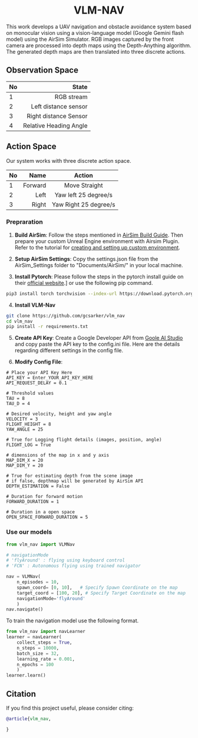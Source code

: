 <div align="center">
<h1>VLM-NAV</h1>
</div>

<p> This work develops a UAV navigation and obstacle avoidance system based on monocular vision using a vision-language model (Google Gemini flash model) using the AirSim Simulator. RGB images captured by the front camera are processed into depth maps using the Depth-Anything algorithm. The generated depth maps are then translated into three discrete actions. </p>

## Observation Space
| No | State |
|:-|-:|
| 1 | RGB stream|
| 2 | Left distance sensor  |
| 3 | Right distance Sensor |
| 4 | Relative Heading Angle |


## Action Space
Our system works with three discrete action space.

| No | Name | Action |
|:-|-:|:-:|
| 1 | Forward | Move Straight |
| 2 | Left | Yaw left 25 degree/s |
| 3 | Right | Yaw Right 25 degree/s |

### Prepraration

1. **Build AirSim**: Follow the steps mentioned in <u>[AirSim Build Guide](https://microsoft.github.io/AirSim/build_windows/)</u>. Then prepare your custom Unreal Engine environment with Airsim Plugin. Refer to the tutorial for <u>[creating and setting up custom environment](https://microsoft.github.io/AirSim/unreal_custenv/)</u>.

2. **Setup AirSim Settings**: Copy the settings.json file from the AirSim_Settings folder to "Documents/AirSim/" in your local machine.

3. **Install Pytorch**: Please follow the steps in the pytorch install guide on their <u>[official website](https://pytorch.org/get-started/locally/)</u>.] or use the following pip command. 

```bash
pip3 install torch torchvision --index-url https://download.pytorch.org/whl/cu118
```

4. **Install VLM-Nav**
```bash
git clone https://github.com/gcsarker/vlm_nav
cd vlm_nav
pip install -r requirements.txt
```

5. **Create API Key**: Create a  Google Developer API from <u>[Goole AI Studio](https://aistudio.google.com/)</u> and copy paste the API key to the config.ini file. Here are the details regarding different settings in the config file.

6. **Modify Config File**:
```
# Place your API Key Here
API_KEY = Enter_YOUR_API_KEY_HERE 
API_REQUEST_DELAY = 0.1

# Threshold values
TAU = 8
TAU_D = 4

# Desired velocity, height and yaw angle
VELOCITY = 3
FLIGHT_HEIGHT = 8
YAW_ANGLE = 25

# True for Logging flight details (images, position, angle)
FLIGHT_LOG = True

# dimensions of the map in x and y axis
MAP_DIM_X = 20
MAP_DIM_Y = 20

# True for estimating depth from the scene image
# if false, depthmap will be generated by AirSim API
DEPTH_ESTIMATION = False

# Duration for forward motion
FORWARD_DURATION = 1

# Duration in a open space
OPEN_SPACE_FORWARD_DURATION = 5

```

### Use our models
```python
from vlm_nav import VLMNav

# navigationMode
# 'flyAround' : flying using keyboard control 
# 'FCN' : Autonomous flying using trained navigator

nav = VLMNav(
    n_episodes = 10,
    spawn_coord= [0, 10],   # Specify Spawn Coordinate on the map
    target_coord = [100, 20], # Specify Target Coordinate on the map
    navigationMode='flyAround'
    )
nav.navigate()
```
To train the navigation model use the following format.

```python
from vlm_nav import navLearner
learner = navLearner(
    collect_steps = True, 
    n_steps = 10000, 
    batch_size = 32, 
    learning_rate = 0.001, 
    n_epochs = 100
    )
learner.learn()
```


## Citation

If you find this project useful, please consider citing:

```bibtex
@article{vlm_nav,

}

```
